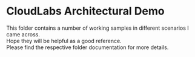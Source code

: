 # CloudLabs Architectural Demo <br/>
This folder contains a number of working samples in different scenarios I came across.<br/>
Hope they will be helpful as a good reference.<br/>
Please find the respective folder documentation for more details.<br/>



